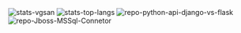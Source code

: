 <img src="https://github-readme-stats.vercel.app/api?username=vgsan" alt="stats-vgsan" />
<img src="https://github-readme-stats.vercel.app/api/top-langs/?username=vgsan" alt="stats-top-langs" />

<img src="https://github-readme-stats.vercel.app/api/pin/?username=vgsan&repo=python-api-django-vs-flask" alt="repo-python-api-django-vs-flask" />
<img src="https://github-readme-stats.vercel.app/api/pin/?username=vgsan&repo=Jboss-MSSql-Connetor" alt="repo-Jboss-MSSql-Connetor" />

<!--
### Hi there 👋

**VgSan/VgSan** is a ✨ _special_ ✨ repository because its `README.md` (this file) appears on your GitHub profile.

Here are some ideas to get you started:

- 🔭 I’m currently working on ...
- 🌱 I’m currently learning ...
- 👯 I’m looking to collaborate on ...
- 🤔 I’m looking for help with ...
- 💬 Ask me about ...
- 📫 How to reach me: ...
- 😄 Pronouns: ...
- ⚡ Fun fact: ...
-->
